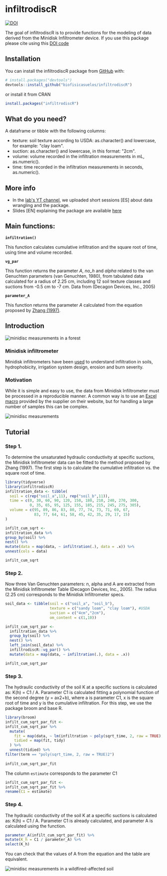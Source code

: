 
# infiltrodiscR

<!-- badges: start -->
[![DOI](https://zenodo.org/badge/625394704.svg)](https://zenodo.org/badge/latestdoi/625394704)
<!-- badges: end -->

The goal of infiltrodiscR is to provide functions for the modeling of data derived from the Minidisk Infiltrometer device. If you use this package please cite using this [DOI code](https://doi.org/10.5281/zenodo.8001894)

## Installation

You can install the infiltrodiscR package from [GitHub](https://github.com/biofisicasuelos/infiltrodiscR) with:

``` r
# install.packages("devtools")
devtools::install_github("biofisicasuelos/infiltrodiscR")
```

or install it from CRAN

``` r
install.packages("infiltrodiscR")
```

## What do you need?
A dataframe or tibble with the following columns:
- texture: soil texture according to USDA: as.character() and lowercase, for example: "clay loam".
- suction: as.character() and lowercase, in this format: "2cm".
- volume: volume recorded in the infiltration measurements in mL, as.numeric(). 
- time: time recorded in the infiltration measurements in seconds, as.numeric(). 

## More info

- In the [lab's YT channel](https://www.youtube.com/@laboratoriobiofisicadesuel2912), we uploaded short sessions [ES] about data wrangling and the package.
- Slides [EN] explaining the package are available [here](https://saryace.github.io/intro_to_minidisk)

## Main functions:

**`infiltration()`**

This function calculates cumulative infiltration and the square root of time, using time and volume recorded. 

**`vg_par`**

This function returns the parameter *A*, *no_h* and *alpha* related to the van Genuchten parameters (van Genuchten, 1980), from tabulated data calculated for a radius of 2.25 cm, including 12 soil texture classes and suctions from -0.5 cm to -7 cm. Data from (Decagon Devices, Inc., 2005)

**`parameter_A`**

This function returns the parameter *A* calculated from the equation proposed by [Zhang (1997)](https://doi.org/10.2136/sssaj1997.03615995006100060008x). 

## Introduction

![minidisc measurements in a forest](img/01_mini.png)

### Minidisk infiltrometer
Minidisk infiltrometers have been [used](https://www.metergroup.com/en/meter-environment/products/mini-disk-infiltrometer-usaturated-hydraulic-conductivity) to understand infiltration in soils, hydrophobicity, irrigation system design, erosion and burn severity.   

### Motivation
While it is simple and easy to use, the data from Minidisk Infiltrometer must be processed in a reproducible manner. A common way is to use an [Excel macro](https://library.metergroup.com/Sales%20and%20Support/METER%20Environment/New-Minidisk-Infiltrometer-Macro.xlsx) provided by the supplier on their website, but for handling a large number of samples this can be complex. 

![minidisc measurements](img/02_mini.png)

## Tutorial

### Step 1.
To determine the unsaturated hydraulic conductivity at specific suctions, the Minidisk Infiltrometer data can be fitted to the method proposed by Zhang (1997). The first step is to calculate the cumulative infiltration vs. the square root of time.


``` r
library(tidyverse)
library(infiltrodiscR)
infiltration_data <- tibble(
  soil = c(rep("soil_a",11), rep("soil_b",11)),
  time = c(0, 30, 60, 90, 120, 150, 180, 210, 240, 270, 300,
           0, 35, 65, 95, 125, 155, 185, 215, 245, 275, 305),
  volume = c(95, 89, 86, 83, 80, 77, 74, 73, 71, 69, 67,
             83, 77, 64, 61, 58, 45, 42, 35, 29, 17, 15)
)

infilt_cum_sqrt <-
infiltration_data %>% 
group_by(soil) %>% 
nest() %>% 
mutate(data = map(data, ~ infiltration(.), data = .x)) %>% 
unnest(cols = data)

infilt_cum_sqrt 
```

### Step 2.
Now three Van Genuchten parameters: n, alpha and A are extracted from the Minidisk Infiltrometer Table (Decagon Devices, Inc., 2005). The radius (2.25 cm) corresponds to the Minidisk Infiltrometer specs. 

``` r
soil_data <- tibble(soil = c("soil_a", "soil_b"),
                    texture = c("sandy loam", "clay loam"), #USDA
                    suction = c("4cm","2cm"),
                    om_content = c(1,10))

infilt_cum_sqrt_par <-
  infiltration_data %>%
  group_by(soil) %>% 
  nest() %>% 
  left_join(soil_data) %>%
  infiltrodiscR::vg_par() %>%
  mutate(data = map(data, ~ infiltration(.), data = .x)) 

infilt_cum_sqrt_par
```
### Step 3.
The hydraulic conductivity of the soil K at a specific suctions is calculated as: K(h) = C1 / A. Parameter C1 is calculated fitting a polynomial function of the second degree (y = ax2+b), where a is parameter C1, x is the square root of time and y is the cumulative infiltration. For this step, we use the package broom and base R. 

``` r
library(broom)
infilt_cum_sqrt_par_fit <-
infilt_cum_sqrt_par %>% 
  mutate(
    fit = map(data, ~ lm(infiltration ~ poly(sqrt_time, 2, raw = TRUE), data = .x)),
    tidied = map(fit, tidy)
  ) %>% 
  unnest(tidied) %>% 
filter(term == "poly(sqrt_time, 2, raw = TRUE)2")
  
infilt_cum_sqrt_par_fit
```
The column `estimate` corresponds to the parameter C1

``` r
infilt_cum_sqrt_par_fit <-
infilt_cum_sqrt_par_fit %>% 
rename(C1 = estimate)
```

### Step 4.
The hydraulic conductivity of the soil K at a specific suctions is calculated as: K(h) = C1 / A. Parameter C1 is already calculated, and parameter A is calculated using the function. 

``` r
parameter_A(infilt_cum_sqrt_par_fit) %>% 
mutate(K_h = C1 / parameter_A) %>% 
select(K_h)
```

You can check that the values of A from the equation and the table are equivalent. 

![minidisc measurements in a wildfired-affected soil](img/03_mini.png)
